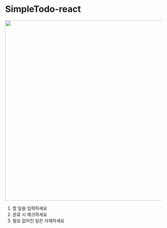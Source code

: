 # SimpleTodo-react
<p align="center">
  <img width="581" src="https://github.com/user-attachments/assets/a5596ac3-6dcb-4779-b4df-1ab4db05bafe">
</p>


1. 할 일을 입력하세요
2. 완료 시 체크하세요
3. 필요 없어진 일은 삭제하세요
